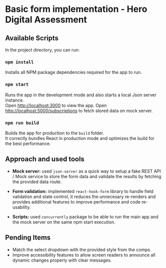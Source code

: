 # Basic form implementation - Hero Digital Assessment

## Available Scripts

In the project directory, you can run:

### `npm install`

Installs all NPM package dependencies required for the app to run.

### `npm start`

Runs the app in the development mode and also starts a local Json server instance.\
Open [http://localhost:3000](http://localhost:3000) to view the app.
Open [http://localhost:5000/subscriptions](http://localhost:5000/subscriptions) to fetch stored data on mock server.

### `npm run build`

Builds the app for production to the `build` folder.\
It correctly bundles React in production mode and optimizes the build for the best performance.

## Approach and used tools

- **Mock server:** used `json-server` as a quick way to setup a fake REST API / Mock service to store the form data and validate the results by fetching the provided data route.

- **Form validation:** implemented `react-hook-form` library to handle field validation and state control, it reduces the unnecesary re-renders and provides additional features to improve performance and code re-usability.

- **Scripts:** used `concurrently` package to be able to run the main app and the mock server on the same npm start execution.

## Pending Items

- Match the select dropdown with the provided style from the comps.
- Improve accessibility features to allow screen readers to announce all dynamic changes properly with clear messages.